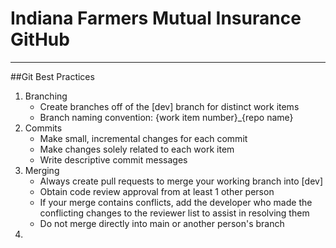 # Indiana Farmers Mutual Insurance GitHub
---
##Git Best Practices
1. Branching
    - Create branches off of the [dev] branch for distinct work items
    - Branch naming convention: {work item number}_{repo name}
2. Commits
    - Make small, incremental changes for each commit
    - Make changes solely related to each work item
    - Write descriptive commit messages
3. Merging
    - Always create pull requests to merge your working branch into [dev]
    - Obtain code review approval from at least 1 other person
    - If your merge contains conflicts, add the developer who made the conflicting changes to the reviewer list to assist in resolving them
    - Do not merge directly into main or another person's branch
4. 